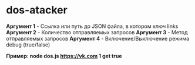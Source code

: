# dos-atacker
**Аргумент 1** - Ссылка или путь до JSON файла, в котором ключ links
**Аргумент 2** - Количество отправляемых запросов
**Аргумент 3** - Метод отправляемых запросов
**Аргумент 4** - Включение/Выключение режима debug (true/false)

**Пример: node dos.js https://vk.com 1 get true** 

